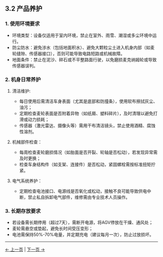 ## 3.2 产品养护
### 1. 使用环境要求  
- 环境类型：设备仅适用于室内环境，禁止在室外、雨雪、潮湿或多尘环境中运行。
- 防尘防水：避免涉水（包括地面积水）、避免大颗粒尘土进入机身内部（如麦轮缝隙、传感器接口），否则可能导致电路短路或机械故障。
- 地面条件：禁止在泥沙、碎石或不平整路面行驶，以免磨损麦克纳姆轮或导致传感器误判。


### 2. 机身日常养护  
1. 清洁维护:
    - 每日使用后需清洁车身表面（尤其是底部和防撞条），使用软布擦拭灰尘、油污；
    - 定期检查麦轮表面是否附着异物（如纸屑、塑料碎片），及时清理以避免打滑或动力损耗；
    - 传感器（激光雷达、摄像头等）需用干布清洁镜头，禁止使用酒精、腐蚀性溶剂。
2. 机械部件检查：
    - 每周检查麦轮磨损情况（如胎面是否开裂、轮轴是否松动），若发现异常需及时更换；
    - 检查车身结构件（如支架、连接件）是否松动，紧固螺栓需按标准扭矩拧紧。
   
3. 电气系统养护：
   - 定期检查电池接口、电源线是否氧化或松动，接触不良可能导致供电中断，禁止私自拆卸电气部件，维修需由专业技术人员操作。

### 3. 长期存放要求  
- 若设备需长期停用（超过7天），需断开电源，将AGV停放在干燥、通风处；
- 麦轮需悬空或垫起，避免长时间受压变形；
- 电池需保持50%-70%电量，并定期充电（建议每月一次），防止过放损坏。

---

[← 上一页](3.1-SafetyInstruction.md) | [下一页 →](3.3-MaintenanceandCare.md)
